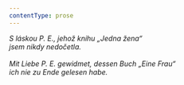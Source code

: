 ```yaml
---
contentType: prose
---
```


<section>

_S láskou P. E., jehož knihu „Jedna žena“  
jsem nikdy nedočetla.   
   
Mit Liebe P. E. gewidmet, dessen Buch „Eine Frau“  
ich nie zu Ende gelesen habe._

</section>
